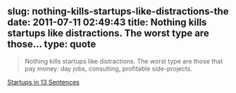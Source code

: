 slug: nothing-kills-startups-like-distractions-the
date: 2011-07-11 02:49:43
title: Nothing kills startups like distractions. The worst type are those...
type: quote
---

> Nothing kills startups like distractions. The worst type are those that pay money: day jobs, consulting, profitable side-projects.

[Startups in 13 Sentences](http://paulgraham.com/13sentences.html)
